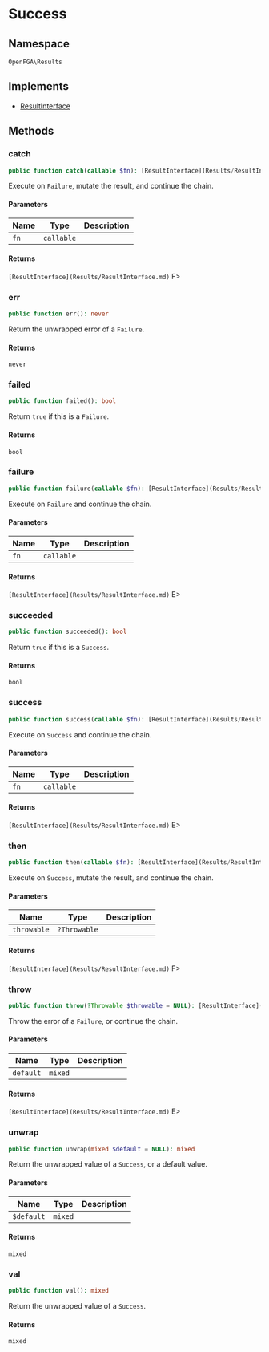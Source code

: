 # Success


## Namespace
`OpenFGA\Results`

## Implements
* [ResultInterface](Results/ResultInterface.md)



## Methods
### catch


```php
public function catch(callable $fn): [ResultInterface](Results/ResultInterface.md)
```

Execute on `Failure`, mutate the result, and continue the chain.

#### Parameters
| Name | Type | Description |
|------|------|-------------|
| `fn` | `callable` |  |

#### Returns
`[ResultInterface](Results/ResultInterface.md)`
 F&gt;

### err


```php
public function err(): never
```

Return the unwrapped error of a `Failure`.


#### Returns
`never`

### failed


```php
public function failed(): bool
```

Return `true` if this is a `Failure`.


#### Returns
`bool`

### failure


```php
public function failure(callable $fn): [ResultInterface](Results/ResultInterface.md)
```

Execute on `Failure` and continue the chain.

#### Parameters
| Name | Type | Description |
|------|------|-------------|
| `fn` | `callable` |  |

#### Returns
`[ResultInterface](Results/ResultInterface.md)`
 E&gt;

### succeeded


```php
public function succeeded(): bool
```

Return `true` if this is a `Success`.


#### Returns
`bool`

### success


```php
public function success(callable $fn): [ResultInterface](Results/ResultInterface.md)
```

Execute on `Success` and continue the chain.

#### Parameters
| Name | Type | Description |
|------|------|-------------|
| `fn` | `callable` |  |

#### Returns
`[ResultInterface](Results/ResultInterface.md)`
 E&gt;

### then


```php
public function then(callable $fn): [ResultInterface](Results/ResultInterface.md)
```

Execute on `Success`, mutate the result, and continue the chain.

#### Parameters
| Name | Type | Description |
|------|------|-------------|
| `throwable` | `?Throwable` |  |

#### Returns
`[ResultInterface](Results/ResultInterface.md)`
 F&gt;

### throw


```php
public function throw(?Throwable $throwable = NULL): [ResultInterface](Results/ResultInterface.md)
```

Throw the error of a `Failure`, or continue the chain.

#### Parameters
| Name | Type | Description |
|------|------|-------------|
| `default` | `mixed` |  |

#### Returns
`[ResultInterface](Results/ResultInterface.md)`
 E&gt;

### unwrap


```php
public function unwrap(mixed $default = NULL): mixed
```

Return the unwrapped value of a `Success`, or a default value.

#### Parameters
| Name | Type | Description |
|------|------|-------------|
| `$default` | `mixed` |  |

#### Returns
`mixed`

### val


```php
public function val(): mixed
```

Return the unwrapped value of a `Success`.


#### Returns
`mixed`

